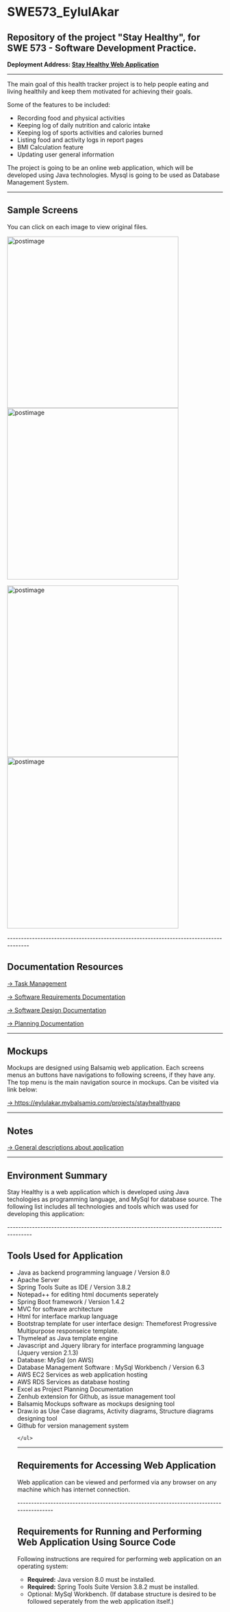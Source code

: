 # SWE573_EylulAkar
## Repository of the project "Stay Healthy", for SWE 573 - Software Development Practice.

<p>
<b>Deployment Address: <a href="http://sample-env.dxypipqqti.us-west-2.elasticbeanstalk.com/login" target="_blank">Stay Healthy Web Application</a></b> 
</p>

--------------------------------------------------------------------------------------
The main goal of this health tracker project is to help people eating and living healthily and keep them motivated for achieving their goals.

Some of the features to be included: 
- Recording food and physical activities
- Keeping log of daily nutrition and caloric intake
- Keeping log of sports activities and calories burned 
- Listing food and activity logs in report pages
- BMI Calculation feature
- Updating user general information

The project is going to be an online web application, which will be developed using Java technologies.
Mysql is going to be used as Database Management System.

--------------------------------------------------------------------------------------
<h2>Sample Screens </h2>
<p>You can click on each image to view original files.</p>
<p>
<a href='https://s28.postimg.org/xh6bs2fi5/ss2.jpg' target='_blank'><img  src='https://s28.postimg.org/xh6bs2fi5/ss2.jpg' width='400px' border='0' alt='postimage'/></a>
<a href='https://s24.postimg.org/j9iqzx285/ss1.jpg' target='_blank'><img  src='https://s24.postimg.org/j9iqzx285/ss1.jpg' width='400px' border='0' alt='postimage'/></a>

<a href='https://s29.postimg.org/h2dbi5fyf/ss3.jpg' target='_blank'><img  src='https://s29.postimg.org/h2dbi5fyf/ss3.jpg' width='400px' border='0' alt='postimage'/></a>
<a href='https://s30.postimg.org/7g4rqt2nl/ss4.jpg' target='_blank'><img  src='https://s30.postimg.org/7g4rqt2nl/ss4.jpg' width='400px' border='0' alt='postimage'/></a>
</p>
--------------------------------------------------------------------------------------

<h2>Documentation Resources</h2> 
<p>
<a href="https://github.com/eylulakar/SWE573_EylulAkar/edit/master/README.md#boards" target="_blank">-> Task Management</a> 
</p>
<p>
<a style="text-decoration:underline;" href="https://drive.google.com/file/d/0B-WQaZ9lz7YBQjF0aUp2QUlkMzQ/view" target="_blank">-> Software Requirements Documentation</a></p>

<p>
<a href="https://drive.google.com/open?id=13EeYFLwWLQE-kbuO-JB30CBbLsa61AtkB0lGoNBcJlA" target="_blank">-> Software Design Documentation</a> 
</p>
<p>
<a href="https://drive.google.com/open?id=1mYQrsppz4Grz3CHKYHtrlgXigCzwJtyHG5nqi6u5zQY" target="_blank">-> Planning Documentation</a> 
</p>



--------------------------------------------------------------------------------------
<h2>Mockups</h2> 
<p>Mockups are designed using Balsamiq web application. Each screens menus an buttons have navigations to following screens, if they have any. The top menu is the main navigation source in mockups. Can be visited via link below:</p>
<p>
<a href="https://eylulakar.mybalsamiq.com/projects/stayhealthyapp/prototype/mainpage?key=b80036d39bab7a7119ff1e439121d12a9adbe4e2" target="_blank"> -> https://eylulakar.mybalsamiq.com/projects/stayhealthyapp</a>
</p>

--------------------------------------------------------------------------------------

<h2>Notes</h2> 
<p>
<a href="https://github.com/eylulakar/SWE573_EylulAkar/wiki/Notes" target="_blank"> 
 -> General descriptions about application</a> 
</p>


---------------------------------------------------------------------------------------
<h2>Environment Summary</h2> 
<p>
Stay Healthy is a web application which is developed using Java techologies as programming language, and MySql for database source. The following list includes all technologies and tools which was used for developing this application:
</p>
---------------------------------------------------------------------------------------
<h2>Tools Used for Application</h2> 

<ul>
<li> Java as backend programming language / Version 8.0</li>
<li> Apache Server</li>
<li> Spring Tools Suite as IDE / Version 3.8.2 </li>
<li> Notepad++ for editing html documents seperately</li>
<li> Spring Boot framework / Version 1.4.2</li>
<li> MVC for software architecture</li>
<li> Html for interface markup language
<li> Bootstrap template for user interface design: Themeforest Progressive Multipurpose responseice template. </li>
<li> Thymeleaf as Java template engine</li>
<li> Javascript and Jquery library for interface programming language (Jquery version 2.1.3)</li>
<li> Database: MySql (on AWS)</li>
<li> Database Management Software : MySql Workbench / Version 6.3</li>
<li> AWS EC2 Services as web application hosting</li>
<li> AWS RDS Services as database hosting</li>
<li> Excel as Project Planning Documentation</li>
<li> Zenhub extension for Github, as issue management tool</li>
<li> Balsamiq Mockups software as mockups designing tool</li>
<li> Draw.io as Use Case diagrams, Activity diagrams, Structure diagrams designing tool</li>
<li> Github for version management system</li>

	</ul>



---------------------------------------------------------------------------------------
<h2>Requirements for Accessing Web Application</h2> 
<p>Web application can be viewed and performed via any browser on any machine which has internet connection. 
</p>
---------------------------------------------------------------------------------------
<h2>Requirements for Running and Performing Web Application Using Source Code</h2>
<p>
Following instructions are required for performing web application on an operating system:</p>
<ul>
<li><b>	Required:</b> Java version 8.0 must be installed. </li>
<li><b>	Required:</b> Spring Tools Suite Version 3.8.2 must be installed. </li>
<li>Optional: MySql Workbench. (If database structure is desired to be followed seperately from the web application itself.)	 </li>

<ul>

